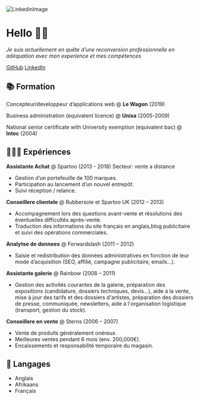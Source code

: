 ![LinkedinImage](https://media-exp1.licdn.com/dms/image/C4D03AQHH86mrurLsrg/profile-displayphoto-shrink_100_100/0/1578163427511?e=1628121600&v=beta&t=1y4J34Yk7IwOdQjk5ht2ygydMBx2nR4b_Tz9h6la29o) 

# Hello 👋🏽
*Je suis actuellement en quête d’une reconversion professionnelle en adéquation avec mon experience et mes compétences*

 [GitHub](http://github.com/julzg)  [LinkedIn](http://linkedin.com/in/juliagandit)

## 📚 Formation

Concepteur/developpeur d’applications web @ **Le Wagon** (2019)

Business administration (equivalent licence) @ **Unisa** (2005-2009)

National senior certificate with University exemption (equivalent bac) @ **Intec** (2004)


## 👩🏽‍💻 Expériences


**Assistante Achat** @ Spartoo (2013 - 2018)
Secteur: vente a distance 

- Gestion d’un portefeuille de 100 marques. 
- Participation au lancement d’un nouvel entrepôt. 
- Suivi réception / relance. 


**Conseillere clientele** @ Rubbersole et Spartoo UK (2012 – 2013)
- Accompagnement lors des questions avant-vente et résolutions des éventuelles 
  difficultés après-vente. 
- Traduction des informations du site français en anglais,blog 
  publicitaire et suivi des opérations commerciales. 


**Analytse de donnees** @ Forwardslash (2011 – 2012)
- Saisie et redistribution des données administratives en fonction de leur 
  mode d’acquisition (SEO, affilié, campagne publicitaire, emails...). 


**Assistante galerie** @ Rainbow (2008 – 2011)
- Gestion des activités courantes de la galerie, préparation 
  des expositions (candidature, dossiers techniques, devis...), aide à la vente, 
  mise à jour des tarifs et des dossiers d'artistes, préparation des dossiers de presse,
  communiquée, newsletters, aide à l'organisation logistique (transport, gestion du stock). 

  
**Conseillere en vente** @ Sterns (2006 – 2007)
- Vente de produits généralement onéreux. 
- Meilleures ventes pendant 6 mois (env. 200,000€). 
- Encaissements et responsabilité temporaire du magasin. 


## 💬 Langages
- Anglais
- Afrikaans
- Français
